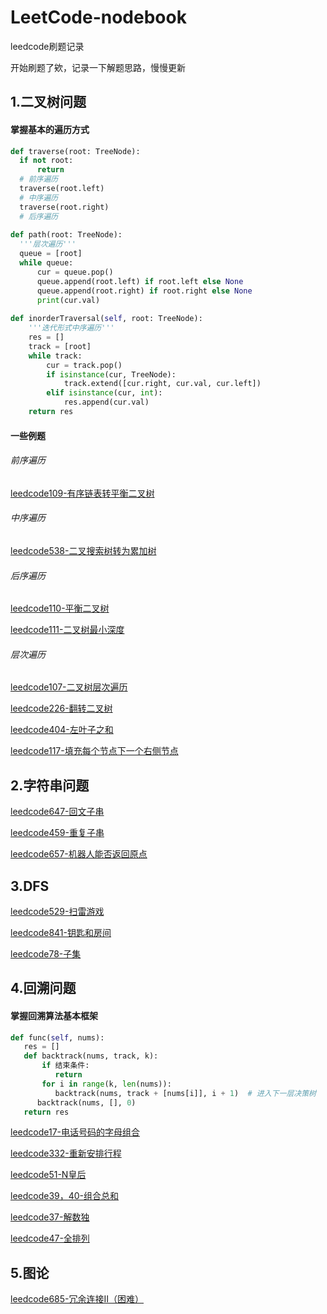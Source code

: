 # LeetCode-nodebook
leedcode刷题记录

开始刷题了欸，记录一下解题思路，慢慢更新


## 1.二叉树问题


#### 掌握基本的遍历方式
  ```python
  def traverse(root: TreeNode):
    if not root:
        return
    # 前序遍历
    traverse(root.left)
    # 中序遍历
    traverse(root.right)
    # 后序遍历
    
 def path(root: TreeNode):
    '''层次遍历'''
    queue = [root]
    while queue:
        cur = queue.pop()
        queue.append(root.left) if root.left else None
        queue.append(root.right) if root.right else None
        print(cur.val)
        
  def inorderTraversal(self, root: TreeNode):
      '''迭代形式中序遍历'''
      res = []
      track = [root]
      while track:
          cur = track.pop()
          if isinstance(cur, TreeNode):
              track.extend([cur.right, cur.val, cur.left])
          elif isinstance(cur, int):
              res.append(cur.val)
      return res
 ```
#### 一些例题

###### 前序遍历
[leedcode109-有序链表转平衡二叉树](https://github.com/Zweo/LeetCode-nodebook/blob/master/code/sortedListToBST.md)

###### 中序遍历

[leedcode538-二叉搜索树转为累加树](https://github.com/Zweo/LeetCode-nodebook/blob/master/code/convertBST.md)


###### 后序遍历
[leedcode110-平衡二叉树](https://github.com/Zweo/LeetCode-nodebook/blob/master/code/isBalanced.md)

[leedcode111-二叉树最小深度](https://github.com/Zweo/LeetCode-nodebook/blob/master/code/minDepth.md)




###### 层次遍历
[leedcode107-二叉树层次遍历](https://github.com/Zweo/LeetCode-nodebook/blob/master/code/levelOrderBottom.md)

[leedcode226-翻转二叉树](https://github.com/Zweo/LeetCode-nodebook/blob/master/code/invertTree.md)

[leedcode404-左叶子之和](https://github.com/Zweo/LeetCode-nodebook/blob/master/code/sumOfLeftLeaves.md)

[leedcode117-填充每个节点下一个右侧节点](https://github.com/Zweo/LeetCode-nodebook/blob/master/code/connect.md)




## 2.字符串问题

[leedcode647-回文子串](https://github.com/Zweo/LeetCode-nodebook/blob/master/code/countSubstrings.md)

[leedcode459-重复子串](https://github.com/Zweo/LeetCode-nodebook/blob/master/code/repeatedSubstringPattern.md)

[leedcode657-机器人能否返回原点](https://github.com/Zweo/LeetCode-nodebook/blob/master/code/judgeCircle.md)



## 3.DFS
[leedcode529-扫雷游戏](https://github.com/Zweo/LeetCode-nodebook/blob/master/code/updateBoard.md)

[leedcode841-钥匙和房间](https://github.com/Zweo/LeetCode-nodebook/blob/master/code/canVisitAllRooms.md)

[leedcode78-子集](https://github.com/Zweo/LeetCode-nodebook/blob/master/code/subsets.md)




## 4.回溯问题

#### 掌握回溯算法基本框架
  ```python
 def func(self, nums):
     res = []
     def backtrack(nums, track, k):
         if 结束条件:
            return
         for i in range(k, len(nums)):
            backtrack(nums, track + [nums[i]], i + 1)  # 进入下一层决策树
        backtrack(nums, [], 0)
     return res
 ```

[leedcode17-电话号码的字母组合](https://github.com/Zweo/LeetCode-nodebook/blob/master/code/letterCombinations.md)

[leedcode332-重新安排行程](https://github.com/Zweo/LeetCode-nodebook/blob/master/code/findItinerary.md)

[leedcode51-N皇后](https://github.com/Zweo/LeetCode-nodebook/blob/master/code/solveNQueens.md)

[leedcode39，40-组合总和](https://github.com/Zweo/LeetCode-nodebook/blob/master/code/combinationSum.md)

[leedcode37-解数独](https://github.com/Zweo/LeetCode-nodebook/blob/master/code/solveSudoku.md)

[leedcode47-全排列](https://github.com/Zweo/LeetCode-nodebook/blob/master/code/permuteUnique.md)



## 5.图论

[leedcode685-冗余连接Ⅱ（困难）](https://github.com/Zweo/LeetCode-nodebook/blob/master/code/findRedundantDirectedConnection.md)








